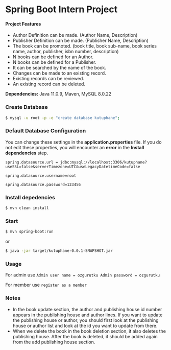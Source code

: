 # Spring Boot Intern Project

#### Project Features
* Author Definition can be made. (Author Name, Description)
* Publisher Definition can be made. (Publisher Name, Description)
* The book can be promoted. (book title, book sub-name, book series name, author, publisher, isbn number, description)
* N books can be defined for an Author.
* N books can be defined for a Publisher.
* It can be searched by the name of the book.
* Changes can be made to an existing record.
* Existing records can be reviewed.
* An existing record can be deleted.

**Dependencies:** Java 11.0.9, Maven, MySQL 8.0.22

### Create Database 
```sh
$ mysql -u root -p -e "create database kutuphane";
```

### Default Database Configuration
You can change these settings in the **application.properties** file. If you do not edit these properties, you will encounter an **error** in the **Install dependencies**  step.

`spring.datasource.url = jdbc:mysql://localhost:3306/kutuphane?useSSL=false&serverTimezone=UTC&useLegacyDatetimeCode=false`

`spring.datasource.username=root`

`spring.datasource.password=123456`

### Install depedencies

```sh
$ mvn clean install
```

### Start

```sh
$ mvn spring-boot:run
```
or

```sh
$ java -jar target/kutuphane-0.0.1-SNAPSHOT.jar
```

### Usage
For admin use
`Admin user name = ozgurutku Admin password = ozgurutku`

For member use
`register as a member`


### Notes

* In the book update section, the author and publishing house id number appears in the publishing house and author lines. If you want to update the publishing house or author, you should first look at the publishing house or author list and look at the id you want to update from there.
* When we delete the book in the book deletion section, it also deletes the publishing house. After the book is deleted, it should be added again from the add publishing house section.